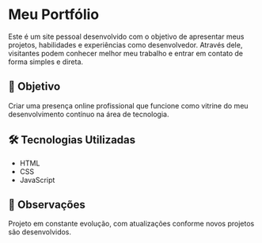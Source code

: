 # Meu Portfólio

Este é um site pessoal desenvolvido com o objetivo de apresentar meus projetos, habilidades e experiências como desenvolvedor. Através dele, visitantes podem conhecer melhor meu trabalho e entrar em contato de forma simples e direta.

## 🎯 Objetivo

Criar uma presença online profissional que funcione como vitrine do meu desenvolvimento contínuo na área de tecnologia.

## 🛠️ Tecnologias Utilizadas

- HTML
- CSS
- JavaScript

## 📌 Observações

Projeto em constante evolução, com atualizações conforme novos projetos são desenvolvidos.
